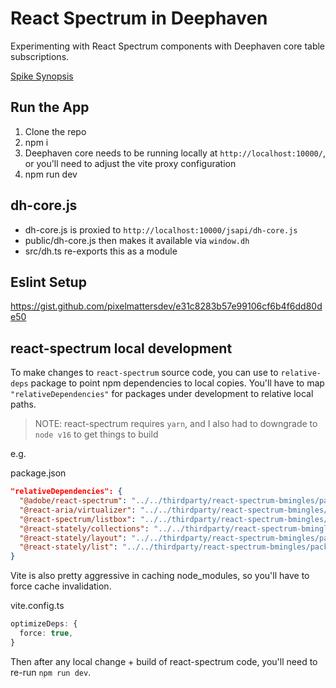 # React Spectrum in Deephaven

Experimenting with React Spectrum components with Deephaven core table subscriptions.

[Spike Synopsis](./docs/SYNOPSIS.md)

## Run the App

1. Clone the repo
2. npm i
3. Deephaven core needs to be running locally at `http://localhost:10000/`, or you'll need to adjust the vite proxy configuration
4. npm run dev

## dh-core.js

- dh-core.js is proxied to `http://localhost:10000/jsapi/dh-core.js`
- public/dh-core.js then makes it available via `window.dh`
- src/dh.ts re-exports this as a module

## Eslint Setup

https://gist.github.com/pixelmattersdev/e31c8283b57e99106cf6b4f6dd80de50

## react-spectrum local development

To make changes to `react-spectrum` source code, you can use to `relative-deps`
package to point npm dependencies to local copies. You'll have to map `"relativeDependencies"`
for packages under development to relative local paths.

> NOTE: react-spectrum requires `yarn`, and I also had to downgrade to `node v16` to get things to build

e.g.

package.json

```json
"relativeDependencies": {
  "@adobe/react-spectrum": "../../thirdparty/react-spectrum-bmingles/packages/@adobe/react-spectrum",
  "@react-aria/virtualizer": "../../thirdparty/react-spectrum-bmingles/packages/@react-aria/virtualizer",
  "@react-spectrum/listbox": "../../thirdparty/react-spectrum-bmingles/packages/@react-spectrum/listbox",
  "@react-stately/collections": "../../thirdparty/react-spectrum-bmingles/packages/@react-stately/collections",
  "@react-stately/layout": "../../thirdparty/react-spectrum-bmingles/packages/@react-stately/layout",
  "@react-stately/list": "../../thirdparty/react-spectrum-bmingles/packages/@react-stately/list"
}
```

Vite is also pretty aggressive in caching node_modules, so you'll have to force
cache invalidation.

vite.config.ts

```ts
optimizeDeps: {
  force: true,
}
```

Then after any local change + build of react-spectrum code,
you'll need to re-run `npm run dev`.
